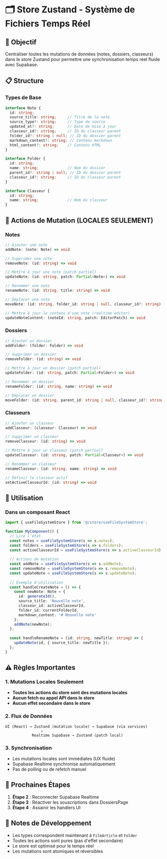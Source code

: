 # 🗂️ Store Zustand - Système de Fichiers Temps Réel

## 🎯 Objectif

Centraliser toutes les mutations de données (notes, dossiers, classeurs) dans le store Zustand pour permettre une synchronisation temps réel fluide avec Supabase.

## 📋 Structure

### Types de Base
```typescript
interface Note {
  id: string;
  source_title: string;     // Titre de la note
  source_type?: string;     // Type de source
  updated_at?: string;      // Date de mise à jour
  classeur_id?: string;     // ID du classeur parent
  folder_id?: string | null; // ID du dossier parent
  markdown_content?: string; // Contenu markdown
  html_content?: string;    // Contenu HTML
}

interface Folder {
  id: string;
  name: string;             // Nom du dossier
  parent_id?: string | null; // ID du dossier parent
  classeur_id?: string;     // ID du classeur parent
}

interface Classeur {
  id: string;
  name: string;             // Nom du classeur
}
```

## 🔧 Actions de Mutation (LOCALES SEULEMENT)

### Notes
```typescript
// Ajouter une note
addNote: (note: Note) => void

// Supprimer une note
removeNote: (id: string) => void

// Mettre à jour une note (patch partiel)
updateNote: (id: string, patch: Partial<Note>) => void

// Renommer une note
renameNote: (id: string, title: string) => void

// Déplacer une note
moveNote: (id: string, folder_id: string | null, classeur_id?: string) => void

// Mettre à jour le contenu d'une note (realtime editor)
updateNoteContent: (noteId: string, patch: EditorPatch) => void
```

### Dossiers
```typescript
// Ajouter un dossier
addFolder: (folder: Folder) => void

// Supprimer un dossier
removeFolder: (id: string) => void

// Mettre à jour un dossier (patch partiel)
updateFolder: (id: string, patch: Partial<Folder>) => void

// Renommer un dossier
renameFolder: (id: string, name: string) => void

// Déplacer un dossier
moveFolder: (id: string, parent_id: string | null, classeur_id?: string) => void
```

### Classeurs
```typescript
// Ajouter un classeur
addClasseur: (classeur: Classeur) => void

// Supprimer un classeur
removeClasseur: (id: string) => void

// Mettre à jour un classeur (patch partiel)
updateClasseur: (id: string, patch: Partial<Classeur>) => void

// Renommer un classeur
renameClasseur: (id: string, name: string) => void

// Définir le classeur actif
setActiveClasseurId: (id: string) => void
```

## 🚀 Utilisation

### Dans un composant React
```typescript
import { useFileSystemStore } from '@/store/useFileSystemStore';

function MyComponent() {
  // Lire l'état
  const notes = useFileSystemStore(s => s.notes);
  const folders = useFileSystemStore(s => s.folders);
  const activeClasseurId = useFileSystemStore(s => s.activeClasseurId);
  
  // Actions de mutation
  const addNote = useFileSystemStore(s => s.addNote);
  const removeNote = useFileSystemStore(s => s.removeNote);
  const updateNote = useFileSystemStore(s => s.updateNote);
  
  // Exemple d'utilisation
  const handleCreateNote = () => {
    const newNote: Note = {
      id: generateId(),
      source_title: 'Nouvelle note',
      classeur_id: activeClasseurId,
      folder_id: currentFolderId,
      markdown_content: '# Nouvelle note'
    };
    addNote(newNote);
  };
  
  const handleRenameNote = (id: string, newTitle: string) => {
    updateNote(id, { source_title: newTitle });
  };
}
```

## ⚠️ Règles Importantes

### 1. Mutations Locales Seulement
- **Toutes les actions du store sont des mutations locales**
- **Aucun fetch ou appel API dans le store**
- **Aucun effet secondaire dans le store**

### 2. Flux de Données
```
UI (React) → Zustand (mutation locale) → Supabase (via services)
                ↓
            Realtime Supabase → Zustand (patch local)
```

### 3. Synchronisation
- Les mutations locales sont immédiates (UX fluide)
- Supabase Realtime synchronise automatiquement
- Pas de polling ou de refetch manuel

## 🔄 Prochaines Étapes

1. **Étape 2** : Reconnecter Supabase Realtime
2. **Étape 3** : Réactiver les souscriptions dans DossiersPage
3. **Étape 4** : Assainir les handlers UI

## 📝 Notes de Développement

- Les types correspondent maintenant à `FileArticle` et `Folder`
- Toutes les actions sont pures (pas d'effet secondaire)
- Le store est optimisé pour le temps réel
- Les mutations sont atomiques et réversibles 